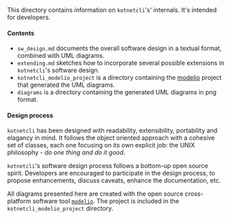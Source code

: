 This directory contains information on `kotnetcli`'s' internals. It's intended for developers.

#### Contents

- `sw_design.md` documents the overall software design in a textual format, combined with UML diagrams.
- `extending.md` sketches how to incorporate several possible extensions in `kotnetcli`'s software design.
- `kotnetcli_modelio_project` is a directory containing the [modelio](https://www.modelio.org/) project that generated the UML diagrams.
- `diagrams` is a directory containing the generated UML diagrams in png format.

#### Design process

`kotnetcli` has been designed with readability, extensibility, portability and elagancy in mind. It follows the object oriented approach with a cohesive set of classes, each one focusing on its own explicit job: the UNIX philosophy - *do one thing and do it good*. 

`kotnetcli`'s software design process follows a bottom-up open source spirit. Developers are encouraged to participate in the design process, to propose enhancements, discuss caveats, enhance the documentation, etc.

All diagrams presented here are created with the open source cross-platform software tool [`modelio`](https://www.modelio.org/). The project is included in the `kotnetcli_modelio_project` directory.
